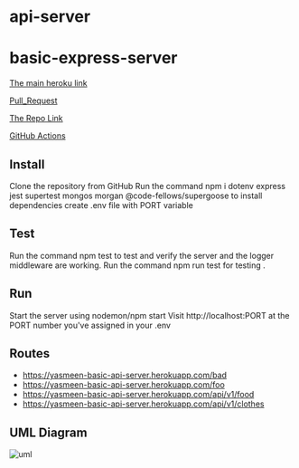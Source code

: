 # api-server

# basic-express-server

[The main heroku link](https://yasmeen-api-server.herokuapp.com/)

[Pull_Request](https://github.com/yasmeenokh/api-server/pull/1)

[The Repo Link](https://github.com/yasmeenokh/api-server)

[GitHub Actions](https://github.com/yasmeenokh/api-server/actions)

## Install
Clone the repository from GitHub
Run the command npm i dotenv express jest supertest mongos morgan @code-fellows/supergoose to install dependencies
create .env file with PORT variable
## Test
Run the command npm test to test and verify the server and the logger middleware  are working.
Run the command npm run test for testing .
## Run
Start the server using nodemon/npm start
Visit http://localhost:PORT at the PORT number you've assigned in your .env

## Routes
* https://yasmeen-basic-api-server.herokuapp.com/bad
* https://yasmeen-basic-api-server.herokuapp.com/foo
* https://yasmeen-basic-api-server.herokuapp.com/api/v1/food
* https://yasmeen-basic-api-server.herokuapp.com/api/v1/clothes

## UML Diagram

![uml](./images/Lab02.jpg)
